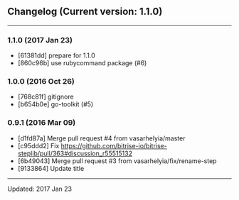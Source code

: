 ## Changelog (Current version: 1.1.0)

-----------------

### 1.1.0 (2017 Jan 23)

* [61381dd] prepare for 1.1.0
* [860c96b] use rubycommand package (#6)

### 1.0.0 (2016 Oct 26)

* [768c81f] gitignore
* [b654b0e] go-toolkit (#5)

### 0.9.1 (2016 Mar 09)

* [d1fd87a] Merge pull request #4 from vasarhelyia/master
* [c95ddd2] Fix https://github.com/bitrise-io/bitrise-steplib/pull/363#discussion_r55515132
* [6b49043] Merge pull request #3 from vasarhelyia/fix/rename-step
* [9133864] Update title

-----------------

Updated: 2017 Jan 23